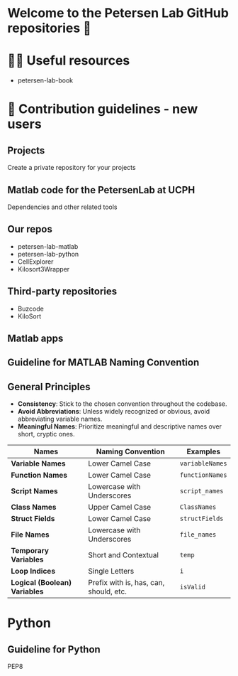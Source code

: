 # Welcome to the Petersen Lab GitHub repositories 👋

# 👩‍💻 Useful resources
* petersen-lab-book

# 🌈 Contribution guidelines - new users

## Projects
Create a private repository for your projects

## Matlab code for the PetersenLab at UCPH 
Dependencies and other related tools

## Our repos
* petersen-lab-matlab
* petersen-lab-python
* CellExplorer
* Kilosort3Wrapper

## Third-party repositories
* Buzcode
* KiloSort
  
## Matlab apps


## Guideline for MATLAB Naming Convention

## General Principles
- **Consistency**: Stick to the chosen convention throughout the codebase.
- **Avoid Abbreviations**: Unless widely recognized or obvious, avoid abbreviating variable names.
- **Meaningful Names**: Prioritize meaningful and descriptive names over short, cryptic ones.

| Names                          | Naming Convention               | Examples            |
|--------------------------------|---------------------------------|---------------------|
| **Variable Names**             | Lower Camel Case                | `variableNames`     |
| **Function Names**             | Lower Camel Case                | `functionNames`     |
| **Script Names**               | Lowercase with Underscores      | `script_names`      |
| **Class Names**                | Upper Camel Case                | `ClassNames`        |
| **Struct Fields**              | Lower Camel Case                | `structFields`      |
| **File Names**                 | Lowercase with Underscores      | `file_names`        |
| **Temporary Variables**        | Short and Contextual            | `temp`              |
| **Loop Indices**               | Single Letters                  | `i`                 |
| **Logical (Boolean) Variables**| Prefix with is, has, can, should, etc. | `isValid`        |

# Python

## Guideline for Python
PEP8
